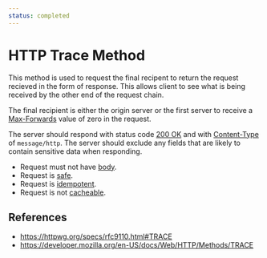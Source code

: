 ```yaml
---
status: completed
---
```


# HTTP Trace Method

This method is used to request the final recipent to return the request recieved in the form of response. This allows client to see what is being received by the other end of the request chain.

The final recipient is either the origin server or the first server to receive a [Max-Forwards](/http/field/max-forwards) value of zero in the request.

The server should respond with status code [200 OK](200.md) and with [Content-Type](/http/field/content-type) of `message/http`. The server should exclude any fields that are likely to contain sensitive data when responding.

- Request must not have [body](/http/body).
- Request is [safe](/http/method-property/safe).
- Request is [idempotent](http/method-property/idempotent).
- Request is not [cacheable](/http/method-property/cacheable).

## References

- https://httpwg.org/specs/rfc9110.html#TRACE
- https://developer.mozilla.org/en-US/docs/Web/HTTP/Methods/TRACE
